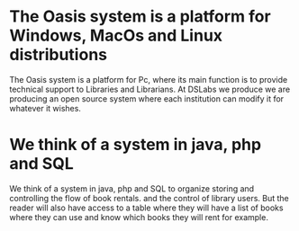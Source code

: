 # The Oasis system is a platform for Windows, MacOs and Linux distributions
The Oasis system is a platform for Pc, where its main function is to provide 
technical support to Libraries and Librarians. At DSLabs we produce we are producing 
an open source system where each institution can modify it for whatever it wishes. 
# We think of a system in java, php and SQL
 We think of a system in java, php and SQL to organize storing and controlling the 
flow of book rentals. and the control of library users. But the reader will also have 
access to a table where they will have a list of books where they can use and know which 
books they will rent for example.
